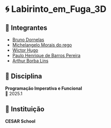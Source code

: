 # 🌀 Labirinto_em_Fuga_3D

## 👥 Integrantes  
- [Bruno Dornelas](https://github.com/BrunoDornelas2)
- [Michelangelo Morais do rego](https://github.com/Mickeeyym)
- [Wictor Hugo](https://github.com/WictorHugBrandao)
- [Paulo Henrique de Barros Pereira](https://github.com/phabp)
- [Arthur Borba Lins](https://github.com/ArthurLins00)

## 🧠 Disciplina  
**Programação Imperativa e Funcional**  
📅 2025.1

## 🏫 Instituição  
**CESAR School**
